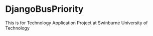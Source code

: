# DjangoBusPriority
This is for Technology Application Project at Swinburne University of Technology
